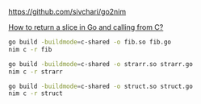https://github.com/sivchari/go2nim

[How to return a slice in Go and calling from C?](https://stackoverflow.com/questions/52309383/how-to-return-a-slice-in-go-and-calling-from-c)

```sh
go build -buildmode=c-shared -o fib.so fib.go
nim c -r fib
```
```sh
go build -buildmode=c-shared -o strarr.so strarr.go
nim c -r strarr
```
```sh
go build -buildmode=c-shared -o struct.so struct.go
nim c -r struct
```
